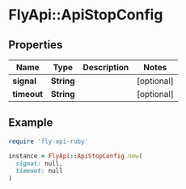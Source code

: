# FlyApi::ApiStopConfig

## Properties

| Name | Type | Description | Notes |
| ---- | ---- | ----------- | ----- |
| **signal** | **String** |  | [optional] |
| **timeout** | **String** |  | [optional] |

## Example

```ruby
require 'fly-api-ruby'

instance = FlyApi::ApiStopConfig.new(
  signal: null,
  timeout: null
)
```

